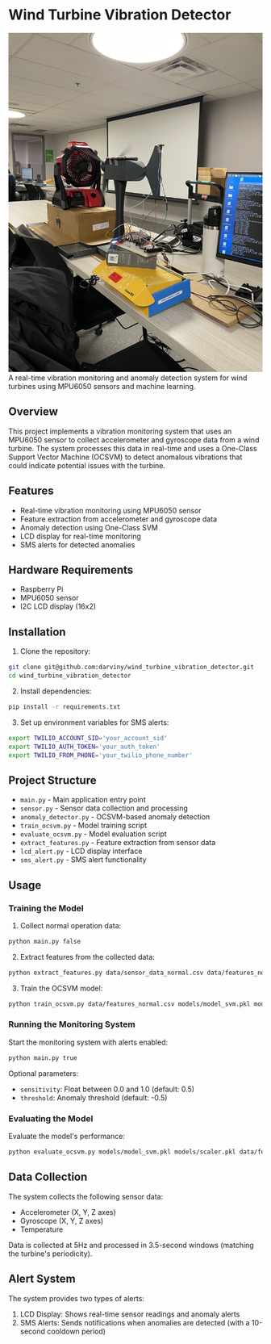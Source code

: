 # Wind Turbine Vibration Detector

![Alt text](img_9966.jpeg)
A real-time vibration monitoring and anomaly detection system for wind turbines using MPU6050 sensors and machine learning.

## Overview

This project implements a vibration monitoring system that uses an MPU6050 sensor to collect accelerometer and gyroscope data from a wind turbine. The system processes this data in real-time and uses a One-Class Support Vector Machine (OCSVM) to detect anomalous vibrations that could indicate potential issues with the turbine.

## Features

- Real-time vibration monitoring using MPU6050 sensor
- Feature extraction from accelerometer and gyroscope data
- Anomaly detection using One-Class SVM
- LCD display for real-time monitoring
- SMS alerts for detected anomalies

## Hardware Requirements

- Raspberry Pi
- MPU6050 sensor
- I2C LCD display (16x2)

## Installation

1. Clone the repository:
```bash
git clone git@github.com:darviny/wind_turbine_vibration_detector.git
cd wind_turbine_vibration_detector
```

2. Install dependencies:
```bash
pip install -r requirements.txt
```

3. Set up environment variables for SMS alerts:
```bash
export TWILIO_ACCOUNT_SID='your_account_sid'
export TWILIO_AUTH_TOKEN='your_auth_token'
export TWILIO_FROM_PHONE='your_twilio_phone_number'
```

## Project Structure

- `main.py` - Main application entry point
- `sensor.py` - Sensor data collection and processing
- `anomaly_detector.py` - OCSVM-based anomaly detection
- `train_ocsvm.py` - Model training script
- `evaluate_ocsvm.py` - Model evaluation script
- `extract_features.py` - Feature extraction from sensor data
- `lcd_alert.py` - LCD display interface
- `sms_alert.py` - SMS alert functionality

## Usage

### Training the Model

1. Collect normal operation data:
```bash
python main.py false
```

2. Extract features from the collected data:
```bash
python extract_features.py data/sensor_data_normal.csv data/features_normal.csv 5 6.6
```

3. Train the OCSVM model:
```bash
python train_ocsvm.py data/features_normal.csv models/model_svm.pkl models/scaler.pkl
```

### Running the Monitoring System

Start the monitoring system with alerts enabled:
```bash
python main.py true
```

Optional parameters:
- `sensitivity`: Float between 0.0 and 1.0 (default: 0.5)
- `threshold`: Anomaly threshold (default: -0.5)

### Evaluating the Model

Evaluate the model's performance:
```bash
python evaluate_ocsvm.py models/model_svm.pkl models/scaler.pkl data/features_normal.csv data/features_anomaly1.csv data/features_anomaly2.csv
```

## Data Collection

The system collects the following sensor data:
- Accelerometer (X, Y, Z axes)
- Gyroscope (X, Y, Z axes)
- Temperature

Data is collected at 5Hz and processed in 3.5-second windows (matching the turbine's periodicity).

## Alert System

The system provides two types of alerts:
1. LCD Display: Shows real-time sensor readings and anomaly alerts
2. SMS Alerts: Sends notifications when anomalies are detected (with a 10-second cooldown period)
